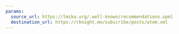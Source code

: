 ```yaml
---
params:
  source_url: https://lmika.org/.well-known/recommendations.opml
  destination_url: https://rknight.me/subscribe/posts/atom.xml
---
```

